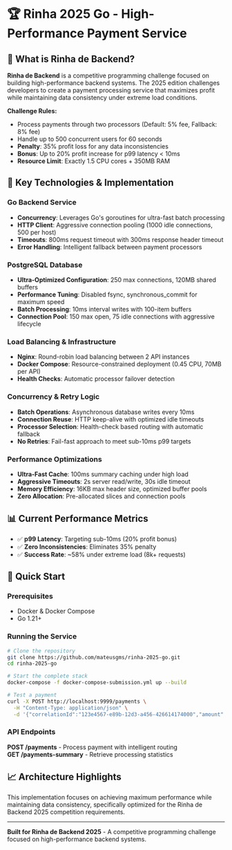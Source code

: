 # 🏆 Rinha 2025 Go - High-Performance Payment Service

## 🎯 What is Rinha de Backend?

**Rinha de Backend** is a competitive programming challenge focused on building high-performance backend systems. The 2025 edition challenges developers to create a payment processing service that maximizes profit while maintaining data consistency under extreme load conditions.

**Challenge Rules:**

- Process payments through two processors (Default: 5% fee, Fallback: 8% fee)
- Handle up to 500 concurrent users for 60 seconds
- **Penalty**: 35% profit loss for any data inconsistencies
- **Bonus**: Up to 20% profit increase for p99 latency < 10ms
- **Resource Limit**: Exactly 1.5 CPU cores + 350MB RAM

## 🚀 Key Technologies & Implementation

### **Go Backend Service**

- **Concurrency**: Leverages Go's goroutines for ultra-fast batch processing
- **HTTP Client**: Aggressive connection pooling (1000 idle connections, 500 per host)
- **Timeouts**: 800ms request timeout with 300ms response header timeout
- **Error Handling**: Intelligent fallback between payment processors

### **PostgreSQL Database**

- **Ultra-Optimized Configuration**: 250 max connections, 120MB shared buffers
- **Performance Tuning**: Disabled fsync, synchronous_commit for maximum speed
- **Batch Processing**: 10ms interval writes with 100-item buffers
- **Connection Pool**: 150 max open, 75 idle connections with aggressive lifecycle

### **Load Balancing & Infrastructure**

- **Nginx**: Round-robin load balancing between 2 API instances
- **Docker Compose**: Resource-constrained deployment (0.45 CPU, 70MB per API)
- **Health Checks**: Automatic processor failover detection

### **Concurrency & Retry Logic**

- **Batch Operations**: Asynchronous database writes every 10ms
- **Connection Reuse**: HTTP keep-alive with optimized idle timeouts
- **Processor Selection**: Health-check based routing with automatic fallback
- **No Retries**: Fail-fast approach to meet sub-10ms p99 targets

### **Performance Optimizations**

- **Ultra-Fast Cache**: 100ms summary caching under high load
- **Aggressive Timeouts**: 2s server read/write, 30s idle timeout
- **Memory Efficiency**: 16KB max header size, optimized buffer pools
- **Zero Allocation**: Pre-allocated slices and connection pools

## 📊 Current Performance Metrics

- ✅ **p99 Latency**: Targeting sub-10ms (20% profit bonus)
- ✅ **Zero Inconsistencies**: Eliminates 35% penalty
- ✅ **Success Rate**: ~58% under extreme load (8k+ requests)

## 🚀 Quick Start

### Prerequisites

- Docker & Docker Compose
- Go 1.21+

### Running the Service

```bash
# Clone the repository
git clone https://github.com/mateusgms/rinha-2025-go.git
cd rinha-2025-go

# Start the complete stack
docker-compose -f docker-compose-submission.yml up --build

# Test a payment
curl -X POST http://localhost:9999/payments \
  -H "Content-Type: application/json" \
  -d '{"correlationId":"123e4567-e89b-12d3-a456-426614174000","amount":100.50}'
```

### API Endpoints

**POST /payments** - Process payment with intelligent routing  
**GET /payments-summary** - Retrieve processing statistics

## 📈 Architecture Highlights

This implementation focuses on achieving maximum performance while maintaining data consistency, specifically optimized for the Rinha de Backend 2025 competition requirements.

---

**Built for Rinha de Backend 2025** - A competitive programming challenge focused on high-performance backend systems.

